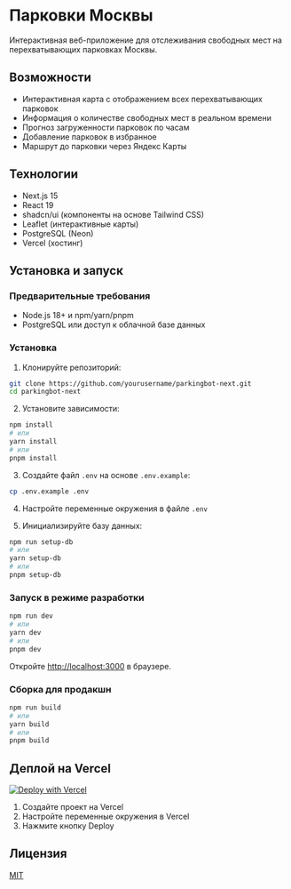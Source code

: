 # Парковки Москвы

Интерактивная веб-приложение для отслеживания свободных мест на перехватывающих парковках Москвы.

## Возможности

- Интерактивная карта с отображением всех перехватывающих парковок
- Информация о количестве свободных мест в реальном времени
- Прогноз загруженности парковок по часам
- Добавление парковок в избранное
- Маршрут до парковки через Яндекс Карты

## Технологии

- Next.js 15
- React 19
- shadcn/ui (компоненты на основе Tailwind CSS)
- Leaflet (интерактивные карты)
- PostgreSQL (Neon)
- Vercel (хостинг)

## Установка и запуск

### Предварительные требования

- Node.js 18+ и npm/yarn/pnpm
- PostgreSQL или доступ к облачной базе данных

### Установка

1. Клонируйте репозиторий:
```bash
git clone https://github.com/yourusername/parkingbot-next.git
cd parkingbot-next
```

2. Установите зависимости:
```bash
npm install
# или
yarn install
# или
pnpm install
```

3. Создайте файл `.env` на основе `.env.example`:
```bash
cp .env.example .env
```

4. Настройте переменные окружения в файле `.env`

5. Инициализируйте базу данных:
```bash
npm run setup-db
# или
yarn setup-db
# или
pnpm setup-db
```

### Запуск в режиме разработки

```bash
npm run dev
# или
yarn dev
# или
pnpm dev
```

Откройте [http://localhost:3000](http://localhost:3000) в браузере.

### Сборка для продакшн

```bash
npm run build
# или
yarn build
# или
pnpm build
```

## Деплой на Vercel

[![Deploy with Vercel](https://vercel.com/button)](https://vercel.com/new/git/external?repository-url=https%3A%2F%2Fgithub.com%2Fyourusername%2Fparkingbot-next)

1. Создайте проект на Vercel
2. Настройте переменные окружения в Vercel
3. Нажмите кнопку Deploy

## Лицензия

[MIT](LICENSE)
